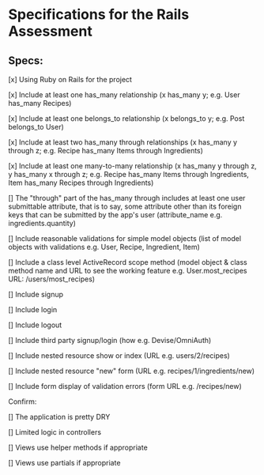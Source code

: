 # Specifications for the Rails Assessment

## Specs:

 [x] Using Ruby on Rails for the project

 [x] Include at least one has_many relationship (x has_many y; e.g. User has_many Recipes)

 [x] Include at least one belongs_to relationship (x belongs_to y; e.g. Post belongs_to User)

 [x] Include at least two has_many through relationships (x has_many y through z; e.g. Recipe has_many Items through Ingredients)

 [x] Include at least one many-to-many relationship (x has_many y through z, y has_many x through z; e.g. Recipe has_many Items through Ingredients, Item has_many Recipes through Ingredients)

 [] The "through" part of the has_many through includes at least one user submittable attribute, that is to say, some attribute other than its foreign keys that can be submitted by the app's user (attribute_name e.g. ingredients.quantity)

 [] Include reasonable validations for simple model objects (list of model objects with validations e.g. User, Recipe, Ingredient, Item)

 [] Include a class level ActiveRecord scope method (model object & class method name and URL to see the working feature e.g. User.most_recipes URL: /users/most_recipes)

 [] Include signup

 [] Include login

 [] Include logout

 [] Include third party signup/login (how e.g. Devise/OmniAuth)

 [] Include nested resource show or index (URL e.g. users/2/recipes)

 [] Include nested resource "new" form (URL e.g. recipes/1/ingredients/new)

 [] Include form display of validation errors (form URL e.g. /recipes/new)

Confirm:

 [] The application is pretty DRY

 [] Limited logic in controllers

 [] Views use helper methods if appropriate

 [] Views use partials if appropriate
